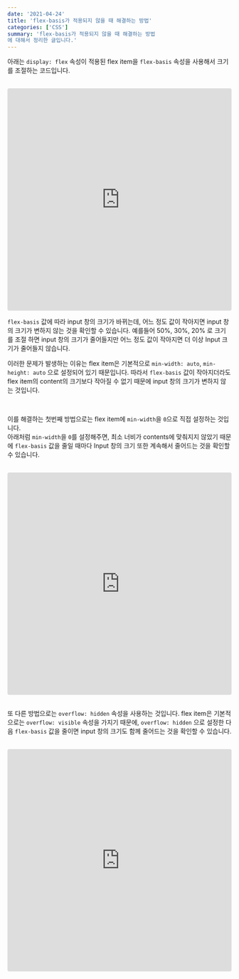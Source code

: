 ```yaml
---
date: '2021-04-24'
title: 'flex-basis가 적용되지 않을 때 해결하는 방법'
categories: ['CSS']
summary: 'flex-basis가 적용되지 않을 때 해결하는 방법
에 대해서 정리한 글입니다.'
---
```


아래는 `display: flex` 속성이 적용된 flex item을 `flex-basis` 속성을 사용해서 크기를 조절하는 코드입니다.

<br/>

<iframe src="https://codesandbox.io/embed/boring-fog-gksdxi?fontsize=14&hidenavigation=1&theme=dark&view=split?initialpath=index.html?module=index.html"
     style="width:100%; height:500px; border:0; border-radius: 4px; overflow:hidden;"
     title="boring-fog-gksdxi"
     allow="accelerometer; ambient-light-sensor; camera; encrypted-media; geolocation; gyroscope; hid; microphone; midi; payment; usb; vr; xr-spatial-tracking"
     sandbox="allow-forms allow-modals allow-popups allow-presentation allow-same-origin allow-scripts"
   ></iframe>

<br/>

`flex-basis` 값에 따라 input 창의 크기가 바뀌는데, 어느 정도 값이 작아지면 input 창의 크기가 변하지 않는 것을 확인할 수 있습니다.
예를들어 50%, 30%, 20% 로 크기를 조절 하면 input 창의 크기가 줄어들지만 어느 정도 값이 작아지면 더 이상 Input 크기가 줄어들지 않습니다.

이러한 문제가 발생하는 이유는 flex item은 기본적으로 `min-width: auto`, `min-height: auto` 으로 설정되어 있기 때문입니다.
따라서 `flex-basis` 값이 작아지더라도 flex item의 content의 크기보다 작아질 수 없기 때문에 input 창의 크기가 변하지 않는 것입니다.

<br/>

이를 해결하는 첫번째 방법으로는 flex item에 `min-width`을 `0`으로 직접 설정하는 것입니다. <br/>
아래처럼 `min-width`을 `0`를 설정해주면, 최소 너비가 contents에 맞춰지지 않았기 때문에 `flex-basis` 값을 줄일 때마다 Input 창의 크기 또한 계속해서 줄어드는 것을 확인할 수 있습니다.

<br/>

<iframe src="https://codesandbox.io/embed/boring-fog-gksdxi?fontsize=14&hidenavigation=1&theme=dark&view=split?initialpath=index2.html?module=index2.html"
     style="width:100%; height:500px; border:0; border-radius: 4px; overflow:hidden;"
     title="boring-fog-gksdxi"
     allow="accelerometer; ambient-light-sensor; camera; encrypted-media; geolocation; gyroscope; hid; microphone; midi; payment; usb; vr; xr-spatial-tracking"
     sandbox="allow-forms allow-modals allow-popups allow-presentation allow-same-origin allow-scripts"
   ></iframe>

<br/>
<br/>

또 다른 방법으로는 `overflow: hidden` 속성을 사용하는 것입니다.
flex item은 기본적으로는 `overflow: visible` 속성을 가지기 때문에, `overflow: hidden` 으로 설정한 다음 `flex-basis` 값을 줄이면 input 창의 크기도 함께 줄어드는 것을 확인할 수 있습니다.

<br/>

<iframe src="https://codesandbox.io/embed/boring-fog-gksdxi?fontsize=14&hidenavigation=1&theme=dark&view=split?initialpath=index3.html?module=index3.html"
     style="width:100%; height:500px; border:0; border-radius: 4px; overflow:hidden;"
     title="boring-fog-gksdxi"
     allow="accelerometer; ambient-light-sensor; camera; encrypted-media; geolocation; gyroscope; hid; microphone; midi; payment; usb; vr; xr-spatial-tracking"
     sandbox="allow-forms allow-modals allow-popups allow-presentation allow-same-origin allow-scripts"
   ></iframe>
